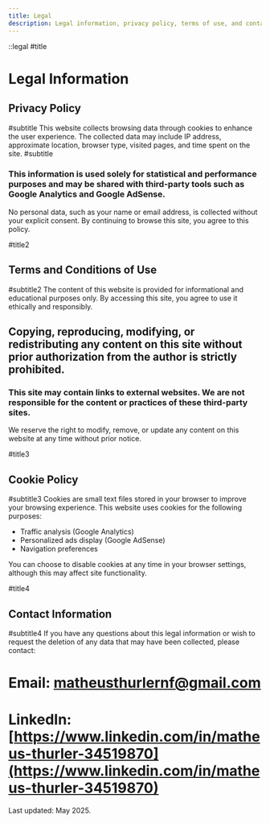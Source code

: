 ```yaml
---
title: Legal
description: Legal information, privacy policy, terms of use, and contact details for the proper use and transparency of this website.
---
```


::legal
#title
# Legal Information

## Privacy Policy
#subtitle
This website collects browsing data through cookies to enhance the user experience. The collected data may include IP address, approximate location, browser type, visited pages, and time spent on the site.
#subtitle
### This information is used solely for statistical and performance purposes and may be shared with third-party tools such as Google Analytics and Google AdSense.

No personal data, such as your name or email address, is collected without your explicit consent. By continuing to browse this site, you agree to this policy.

#title2
## Terms and Conditions of Use
#subtitle2
The content of this website is provided for informational and educational purposes only. By accessing this site, you agree to use it ethically and responsibly.

## Copying, reproducing, modifying, or redistributing any content on this site without prior authorization from the author is strictly prohibited.

### This site may contain links to external websites. We are not responsible for the content or practices of these third-party sites.

We reserve the right to modify, remove, or update any content on this website at any time without prior notice.

#title3
## Cookie Policy
#subtitle3
Cookies are small text files stored in your browser to improve your browsing experience. This website uses cookies for the following purposes:

- Traffic analysis (Google Analytics)
- Personalized ads display (Google AdSense)
- Navigation preferences

You can choose to disable cookies at any time in your browser settings, although this may affect site functionality.

#title4
## Contact Information

#subtitle4
If you have any questions about this legal information or wish to request the deletion of any data that may have been collected, please contact:

# **Email:** matheusthurlernf@gmail.com  

# **LinkedIn:** [https://www.linkedin.com/in/matheus-thurler-34519870](https://www.linkedin.com/in/matheus-thurler-34519870)

Last updated: May 2025.
